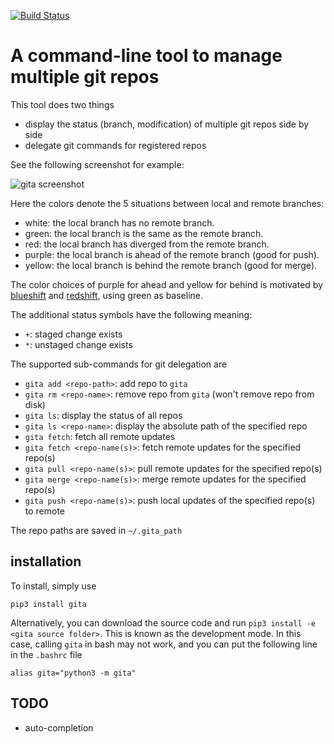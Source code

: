 [![Build Status](https://travis-ci.org/nosarthur/gita.svg?branch=master)](https://travis-ci.org/nosarthur/gita)
# A command-line tool to manage multiple git repos

This tool does two things

* display the status (branch, modification) of multiple git repos side by side
* delegate git commands for registered repos

See the following screenshot for example:

![gita screenshot](https://github.com/nosarthur/gita/raw/master/screenshot.png)

Here the colors denote the 5 situations between local and remote branches:

* white: the local branch has no remote branch.
* green: the local branch is the same as the remote branch.
* red: the local branch has diverged from the remote branch.
* purple: the local branch is ahead of the remote branch (good for push).
* yellow: the local branch is behind the remote branch (good for merge).

The color choices of purple for ahead and yellow for behind is motivated by
[blueshift](https://en.wikipedia.org/wiki/Blueshift) and [redshift](https://en.wikipedia.org/wiki/Redshift),
using green as baseline.

The additional status symbols have the following meaning:

* `+`: staged change exists
* `*`: unstaged change exists

The supported sub-commands for git delegation are

* `gita add <repo-path>`: add repo to `gita`
* `gita rm <repo-name>`: remove repo from `gita` (won't remove repo from disk)
* `gita ls`: display the status of all repos
* `gita ls <repo-name>`: display the absolute path of the specified repo
* `gita fetch`: fetch all remote updates
* `gita fetch <repo-name(s)>`: fetch remote updates for the specified repo(s)
* `gita pull <repo-name(s)>`: pull remote updates for the specified repo(s)
* `gita merge <repo-name(s)>`: merge remote updates for the specified repo(s)
* `gita push <repo-name(s)>`: push local updates of the specified repo(s) to remote

The repo paths are saved in `~/.gita_path`

## installation

To install, simply use

```
pip3 install gita
```

Alternatively, you can download the source code and run `pip3 install -e <gita source folder>`.
This is known as the development mode.
In this case, calling `gita` in bash may not work, and you can put the following line in the `.bashrc` file
```
alias gita="python3 -m gita"
```

## TODO
* auto-completion
